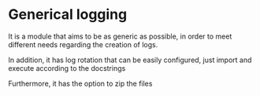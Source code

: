 # Generical logging


It is a module that aims to be as generic as possible, in order to meet different needs regarding the creation of logs.

In addition, it has log rotation that can be easily configured, just import and execute according to the docstrings

Furthermore, it has the option to zip the files

